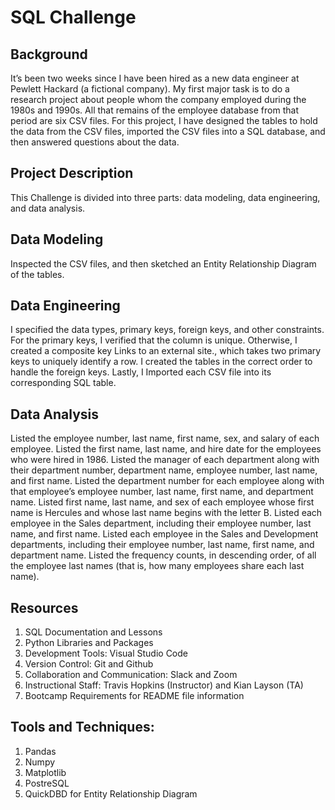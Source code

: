 # SQL Challenge

## Background
It’s been two weeks since I have been hired as a new data engineer at Pewlett Hackard (a fictional company). My first major task is to do a research project about people whom the company employed during the 1980s and 1990s. All that remains of the employee database from that period are six CSV files.
For this project, I have designed the tables to hold the data from the CSV files, imported the CSV files into a SQL database, and then answered questions about the data.
     
## Project Description
This Challenge is divided into three parts: data modeling, data engineering, and data analysis.

## Data Modeling

Inspected the CSV files, and then sketched an Entity Relationship Diagram of the tables.

## Data Engineering

I specified the data types, primary keys, foreign keys, and other constraints.
For the primary keys, I verified that the column is unique. Otherwise, I created a composite key Links to an external site., which takes two primary keys to uniquely identify a row.
I created the tables in the correct order to handle the foreign keys.
Lastly, I Imported each CSV file into its corresponding SQL table.

## Data Analysis

Listed the employee number, last name, first name, sex, and salary of each employee.
Listed the first name, last name, and hire date for the employees who were hired in 1986.
Listed the manager of each department along with their department number, department name, employee number, last name, and first name.
Listed the department number for each employee along with that employee’s employee number, last name, first name, and department name.
Listed first name, last name, and sex of each employee whose first name is Hercules and whose last name begins with the letter B.
Listed each employee in the Sales department, including their employee number, last name, and first name.
Listed each employee in the Sales and Development departments, including their employee number, last name, first name, and department name.
Listed the frequency counts, in descending order, of all the employee last names (that is, how many employees share each last name).


## Resources
1. SQL Documentation and Lessons
2. Python Libraries and Packages
3. Development Tools: Visual Studio Code
4. Version Control: Git and Github
5. Collaboration and Communication: Slack and Zoom
6. Instructional Staff: Travis Hopkins (Instructor) and Kian Layson (TA)
7. Bootcamp Requirements for README file information 

## Tools and Techniques:
1. Pandas
2. Numpy
3. Matplotlib
4. PostreSQL
5. QuickDBD for Entity Relationship Diagram 


